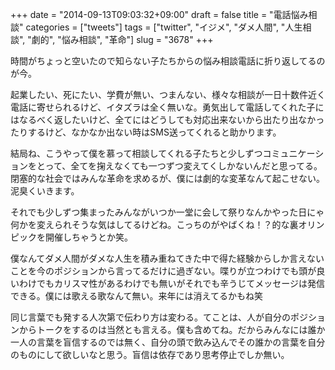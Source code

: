+++
date = "2014-09-13T09:03:32+09:00"
draft = false
title = "電話悩み相談"
categories = ["tweets"]
tags = ["twitter", "イジメ", "ダメ人間", "人生相談", "劇的", "悩み相談", "革命"]
slug = "3678"
+++

時間がちょっと空いたので知らない子たちからの悩み相談電話に折り返してるのが今。

起業したい、死にたい、学費が無い、つまんない、様々な相談が一日十数件近く電話に寄せられるけど、イタズラは全く無いな。勇気出して電話してくれた子にはなるべく返したいけど、全てにはどうしても対応出来ないから出たり出なかったりするけど、なかなか出ない時はSMS送ってくれると助かります。

結局ね、こうやって僕を慕って相談してくれる子たちと少しずつコミュニケーションをとって、全てを掬えなくても一つずつ変えてくしかないんだと思ってる。閉塞的な社会ではみんな革命を求めるが、僕には劇的な変革なんて起こせない。泥臭くいきます。

それでも少しずつ集まったみんながいつか一堂に会して祭りなんかやった日にゃ何かを変えられそうな気はしてるけどね。こっちのがやばくね！？的な裏オリンピックを開催しちゃうとか笑。

僕なんてダメ人間がダメな人生を積み重ねてきた中で得た経験からしか言えないことを今のポジションから言ってるだけに過ぎない。喋りが立つわけでも頭が良いわけでもカリスマ性があるわけでも無いがそれでも辛うじてメッセージは発信できる。僕には歌える歌なんて無い。来年には消えてるかもね笑

同じ言葉でも発する人次第で伝わり方は変わる。てことは、人が自分のポジションからトークをするのは当然とも言える。僕も含めてね。だからみんなには誰か一人の言葉を盲信するのでは無く、自分の頭で飲み込んでその誰かの言葉を自分のものにして欲しいなと思う。盲信は依存であり思考停止でしか無い。

